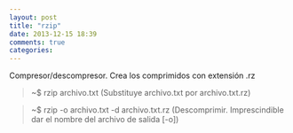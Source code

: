 ```yaml
---
layout: post
title: "rzip"
date: 2013-12-15 18:39
comments: true
categories: 
---
```

Compresor/descompresor. Crea los comprimidos con extensión .rz

>~$ rzip archivo.txt (Substituye archivo.txt por archivo.txt.rz)

>~$ rzip -o archivo.txt -d archivo.txt.rz (Descomprimir. Imprescindible dar el nombre del archivo de salida [-o])

